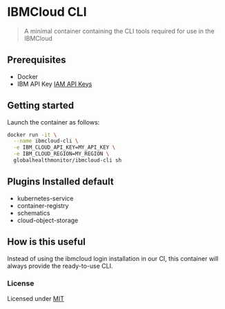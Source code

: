 # IBMCloud CLI

> A minimal container containing the CLI tools required for use in the IBMCloud

## Prerequisites

- Docker
- IBM API Key [IAM API Keys](https://cloud.ibm.com/iam/apikeys)

## Getting started

Launch the container as follows:

```sh
docker run -it \
  --name ibmcloud-cli \
  -e IBM_CLOUD_API_KEY=MY_API_KEY \
  -e IBM_CLOUD_REGION=MY_REGION \
  globalhealthmonitor/ibmcloud-cli sh
```

## Plugins Installed default

- kubernetes-service
- container-registry
- schematics
- cloud-object-storage

## How is this useful

Instead of using the ibmcloud login installation in our CI, this container will always provide the ready-to-use CLI.

### License
Licensed under [MIT](https://github.com/globalhealthmonitor/docker-ibmcloud-cli/blob/main/LICENSE)
